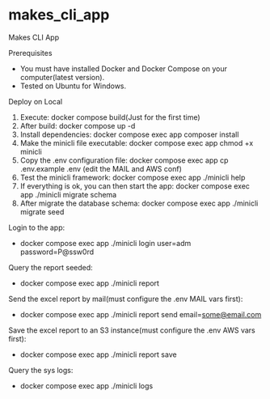 # makes_cli_app
Makes CLI App

Prerequisites
- You must have installed Docker and Docker Compose on your computer(latest version).
- Tested on Ubuntu for Windows.

Deploy on Local
1. Execute: docker compose build(Just for the first time)
2. After build: docker compose up -d
3. Install dependencies: docker compose exec app composer install
4. Make the minicli file executable: docker compose exec app chmod +x minicli
5. Copy the .env configuration file: docker compose exec app cp .env.example .env (edit the MAIL and AWS conf)
6. Test the minicli framework: docker compose exec app ./minicli help
7. If everything is ok, you can then start the app: docker compose exec app ./minicli migrate schema
8. After migrate the database schema: docker compose exec app ./minicli migrate seed

Login to the app:
- docker compose exec app ./minicli login user=adm password=P@ssw0rd

Query the report seeded:
- docker compose exec app ./minicli report

Send the excel report by mail(must configure the .env MAIL vars first):
- docker compose exec app ./minicli report send email=some@email.com

Save the excel report to an S3 instance(must configure the .env AWS vars first):
- docker compose exec app ./minicli report save

Query the sys logs:
- docker compose exec app ./minicli logs

